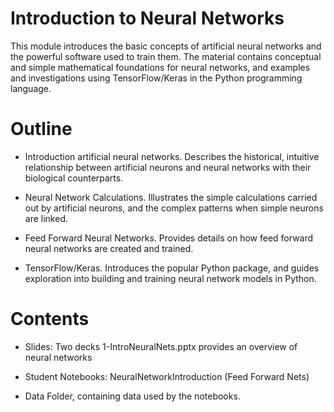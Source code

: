 # Introduction to Neural Networks

This module introduces the basic concepts of artificial neural networks and the powerful software used to train them.  The material contains conceptual and simple mathematical foundations for neural networks, and examples and investigations using TensorFlow/Keras in the Python programming language.

# Outline

* Introduction artificial neural networks. Describes the historical, intuitive relationship between artificial neurons and neural networks with their biological counterparts.

* Neural Network Calculations.  Illustrates the simple calculations carried out by artificial neurons, and the complex patterns when simple neurons are linked.

* Feed Forward Neural Networks. Provides details on how feed forward neural networks are created and trained.

* TensorFlow/Keras. Introduces the popular Python package, and guides exploration into building and training neural network models in Python.


# Contents

* Slides: Two decks 1-IntroNeuralNets.pptx provides an overview of neural networks

* Student Notebooks: NeuralNetworkIntroduction (Feed Forward Nets)

* Data Folder, containing data used by the notebooks.
